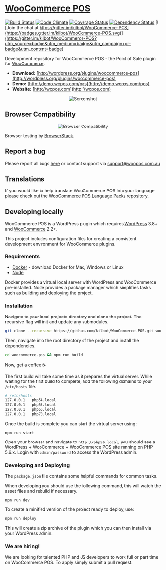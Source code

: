 # [WooCommerce POS](http://wcpos.com) 
[![Build Status](https://travis-ci.org/kilbot/WooCommerce-POS.svg)](https://travis-ci.org/kilbot/WooCommerce-POS) 
[![Code Climate](https://codeclimate.com/github/kilbot/WooCommerce-POS/badges/gpa.svg)](https://codeclimate.com/github/kilbot/WooCommerce-POS)
[![Coverage Status](https://coveralls.io/repos/kilbot/WooCommerce-POS/badge.svg)](https://coveralls.io/r/kilbot/WooCommerce-POS)
[![Dependency Status](https://david-dm.org/kilbot/WooCommerce-POS.svg)](https://david-dm.org/kilbot/WooCommerce-POS)
[![Join the chat at https://gitter.im/kilbot/WooCommerce-POS](https://badges.gitter.im/kilbot/WooCommerce-POS.svg)](https://gitter.im/kilbot/WooCommerce-POS?utm_source=badge&utm_medium=badge&utm_campaign=pr-badge&utm_content=badge)

Development repository for WooCommerce POS - the Point of Sale plugin for [WooCommerce](http://woothemes.com/woocommerce/).

* **Download:** [http://wordpress.org/plugins/woocommerce-pos](http://wordpress.org/plugins/woocommerce-pos)
* **Demo:** [http://demo.wcpos.com/pos](http://demo.wcpos.com/pos)
* **Website:** [http://wcpos.com](http://wcpos.com)

<p align="center">
  <img src="http://wcpos.com/wp-content/uploads/2015/05/pos-sale-lg.gif" alt="Screenshot"/>
</p>

## Browser Compatibility

<p align="center">
  <img src="http://wcpos.com/wp-content/uploads/2015/06/compatibility-chart.jpg" alt="Browser Compatibility"/>
</p>

Browser testing by [BrowserStack](http://browserstack.com).

## Report a bug

Please report all bugs [here](https://github.com/kilbot/WooCommerce-POS/issues) or contact support via [support@woopos.com.au](mailto:support@wcpos.com)

## Translations

If you would like to help translate WooCommerce POS into your language please check out the [WooCommerce POS Language Packs](https://github.com/kilbot/WooCommerce-POS-Language-Packs) repository.

## Developing locally

WooCommerce POS is a WordPress plugin which requires [WordPress](http://wordpress.org) 3.8+ and [WooCommerce](wordpress.org/plugins/woocommerce) 2.2+.

This project includes configuration files for creating a consistent development environment for WooCommerce plugins. 

### Requirements

* [Docker](https://www.docker.com/products/docker) - download Docker for Mac, Windows or Linux 
* [Node](https://nodejs.org/)

Docker provides a virtual local server with WordPress and WooCommerce pre-installed. 
Node provides a package manager which simplifies tasks such as building and deploying the project.

### Installation

Navigate to your local projects directory and clone the project. 
The recursive flag will init and update any submodules. 

```sh
git clone --recursive https://github.com/kilbot/WooCommerce-POS.git woocommerce-pos
```

Then, navigate into the root directory of the project and install the dependencies.

```sh
cd woocommerce-pos && npm run build
```

Now, get a coffee :coffee:

The first build will take some time as it prepares the virtual server. 
While waiting for the first build to complete, add the following domains to your `/etc/hosts` file.

```sh
# /etc/hosts
127.0.0.1   php54.local
127.0.0.1   php55.local
127.0.0.1   php56.local
127.0.0.1   php70.local
```

Once the build is complete you can start the virtual server using:

```
npm run start
```

Open your browser and navigate to `http://php56.local`, you should see a WordPress + WooCommerce + WooCommerce POS site running on PHP 5.6.x. 
Login with `admin/password` to access the WordPress admin.

### Developing and Deploying

The `package.json` file contains some helpful commands for common tasks. 

When developing you should use the following command, this will watch the asset files and rebuild if necessary.

```sh
npm run dev
```

To create a minified version of the project ready to deploy, use:

```sh
npm run deploy
```

This will create a zip archive of the plugin which you can then install via your WordPress admin.

### We are hiring!

We are looking for talented PHP and JS developers to work full or part time on WooCommerce POS. To apply simply submit a pull request.
